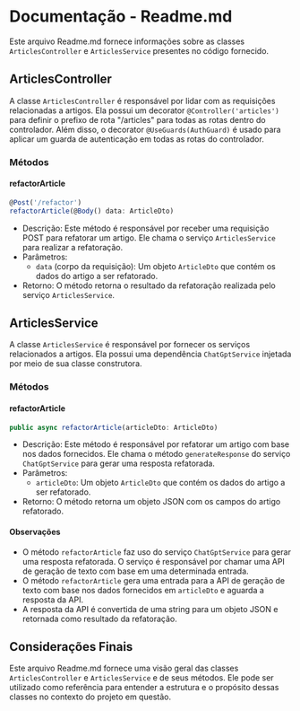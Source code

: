 # Documentação - Readme.md

Este arquivo Readme.md fornece informações sobre as classes `ArticlesController` e `ArticlesService` presentes no código fornecido.

## ArticlesController

A classe `ArticlesController` é responsável por lidar com as requisições relacionadas a artigos. Ela possui um decorator `@Controller('articles')` para definir o prefixo de rota "/articles" para todas as rotas dentro do controlador. Além disso, o decorator `@UseGuards(AuthGuard)` é usado para aplicar um guarda de autenticação em todas as rotas do controlador.

### Métodos

#### refactorArticle

```typescript
@Post('/refactor')
refactorArticle(@Body() data: ArticleDto)
```

- Descrição: Este método é responsável por receber uma requisição POST para refatorar um artigo. Ele chama o serviço `ArticlesService` para realizar a refatoração.
- Parâmetros:
  - `data` (corpo da requisição): Um objeto `ArticleDto` que contém os dados do artigo a ser refatorado.
- Retorno: O método retorna o resultado da refatoração realizada pelo serviço `ArticlesService`.

## ArticlesService

A classe `ArticlesService` é responsável por fornecer os serviços relacionados a artigos. Ela possui uma dependência `ChatGptService` injetada por meio de sua classe construtora.

### Métodos

#### refactorArticle

```typescript
public async refactorArticle(articleDto: ArticleDto)
```

- Descrição: Este método é responsável por refatorar um artigo com base nos dados fornecidos. Ele chama o método `generateResponse` do serviço `ChatGptService` para gerar uma resposta refatorada.
- Parâmetros:
  - `articleDto`: Um objeto `ArticleDto` que contém os dados do artigo a ser refatorado.
- Retorno: O método retorna um objeto JSON com os campos do artigo refatorado.

#### Observações

- O método `refactorArticle` faz uso do serviço `ChatGptService` para gerar uma resposta refatorada. O serviço é responsável por chamar uma API de geração de texto com base em uma determinada entrada.
- O método `refactorArticle` gera uma entrada para a API de geração de texto com base nos dados fornecidos em `articleDto` e aguarda a resposta da API.
- A resposta da API é convertida de uma string para um objeto JSON e retornada como resultado da refatoração.

## Considerações Finais

Este arquivo Readme.md fornece uma visão geral das classes `ArticlesController` e `ArticlesService` e de seus métodos. Ele pode ser utilizado como referência para entender a estrutura e o propósito dessas classes no contexto do projeto em questão.